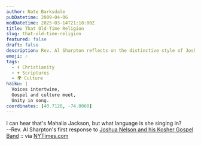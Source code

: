 ```yaml
---
author: Nate Barksdale
pubDatetime: 2009-04-06
modDatetime: 2025-03-14T21:18:00Z
title: That Old-Time Religion
slug: that-old-time-religion
featured: false
draft: false
description: Rev. Al Sharpton reflects on the distinctive style of Joshua Nelson and his Kosher Gospel Band, evoking the essence of Mahalia Jackson's music.
emoji: 🎶
tags:
  - ✝️ Christianity
  - ✝️ Scriptures
  - 🌍 Culture
haiku: |
  Voices intertwine,  
  Gospel and culture meet,  
  Unity in song.
coordinates: [40.7128, -74.0060]
---
```


I can hear that's Mahalia Jackson, but what language is she singing in?  
--Rev. Al Sharpton's first response to [Joshua Nelson and his Kosher Gospel Band](http://www.joshuanelson.com/) :: via [NYTimes.com](http://web.archive.org/web/20240522085618/https://www.nytimes.com/2009/04/05/magazine/05rabbi-t.html?emc=eta1)
